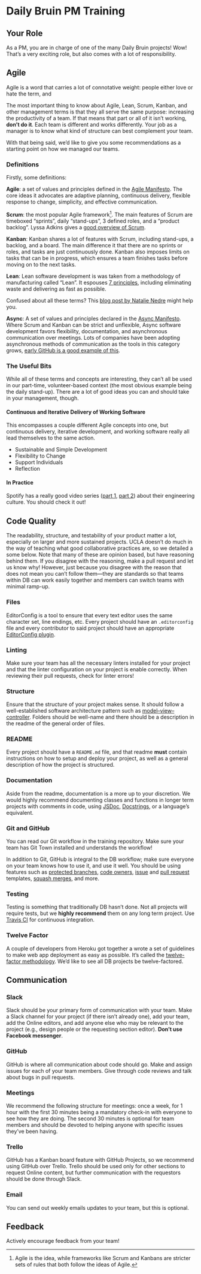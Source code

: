 # Daily Bruin PM Training

## Your Role
As a PM, you are in charge of one of the many Daily Bruin projects! Wow! That’s a very exciting role, but also comes with a lot of responsibility.

## Agile
Agile is a word that carries a lot of connotative weight: people either love or hate the term, and 

The most important thing to know about Agile, Lean, Scrum, Kanban, and other management terms is that they all serve the same purpose: increasing the productivity of a team. If that means that part or all of it isn’t working, __don’t do it__. Each team is different and works differently. Your job as a manager is to know what kind of structure can best complement your team.

With that being said, we’d like to give you some recommendations as a starting point on how we managed our teams.

### Definitions
Firstly, some definitions:

__Agile__: a set of values and principles defined in the [Agile Manifesto](http://agilemanifesto.org). The core ideas it advocates are adaptive planning, continuous delivery, flexible response to change, simplicity, and effective communication.

__Scrum__: the most popular Agile framework[^1]. The main features of Scrum are timeboxed “sprints”, daily “stand-ups”, 3 defined roles, and a “product backlog”. Lyssa Adkins gives a [good overview of Scrum](https://www.youtube.com/watch?v=_BWbaZs1M_8).

__Kanban__: Kanban shares a lot of features with Scrum, including stand-ups, a backlog, and a board. The main difference it that there are no sprints or roles, and tasks are just continuously done. Kanban also imposes limits on tasks that can be in progress, which ensures a team finishes tasks before moving on to the next tasks.

__Lean__: Lean software development is was taken from a methodology of manufacturing called “Lean”. It espouses [7 principles](https://en.wikipedia.org/wiki/Lean_software_development), including eliminating waste and delivering as fast as possible.

Confused about all these terms? This [blog post by Natalie Nedre](https://realtimeboard.com/blog/choose-between-agile-lean-scrum-kanban/) might help you.

__Async__: A set of values and principles declared in the [Async Manifesto](http://asyncmanifesto.org). Where Scrum and Kanban can be strict and unflexible, Async software development favors flexibility, documentation, and asynchronous communication over meetings. Lots of companies have been adopting asynchronous methods of communication as the tools in this category grows, [early GitHub is a good example of this](https://zachholman.com/posts/how-github-works/).

### The Useful Bits
While all of these terms and concepts are interesting, they can’t all be used in our part-time, volunteer-based context (the most obvious example being the daily stand-up).  There are a lot of good ideas you can and should take in your management, though.

#### Continuous and Iterative Delivery of Working Software
This encompasses a couple different Agile concepts into one, but continuous delivery, iterative development, and working software really all lead themselves to the same action.
- Sustainable and Simple Development
- Flexibility to Change
- Support Individuals
- Reflection

#### In Practice
Spotify has a really good video series ([part 1](https://labs.spotify.com/2014/03/27/spotify-engineering-culture-part-1/), [part 2](https://labs.spotify.com/2014/09/20/spotify-engineering-culture-part-2/)) about their engineering culture. You should check it out!

## Code Quality
The readability, structure, and testability of your product matter a lot, especially on larger and more sustained projects. UCLA doesn’t do much in the way of teaching what good collaborative practices are, so we detailed a some below. Note that many of these are opinion based, but have reasoning behind them. If you disagree with the reasoning, make a pull request and let us know why! However, just because you disagree with the reason that does not mean you can’t follow them—they are standards so that teams within DB can work easily together and members can switch teams with minimal ramp-up. 

### Files
EditorConfig is a tool to ensure that every text editor uses the same character set, line endings, etc. Every project should have an `.editorconfig` file and every contributor to said project should have an appropriate [EditorConfig plugin](http://editorconfig.org/#download).

### Linting
Make sure your team has all the necessary linters installed for your project and that the linter configuration on your project is enable correctly. When reviewing their pull requests, check for linter errors!

### Structure
Ensure that the structure of your project makes sense. It should follow a well-established software architecture pattern such as [model–view–controller](https://en.wikipedia.org/wiki/Model%E2%80%93view%E2%80%93controller). Folders should be well-name and there should be a description in the readme of the general order of files.

### README
Every project should have a `README.md` file, and  that readme __must__ contain instructions on how to setup and deploy your project, as well as a general description of how the project is structured.

### Documentation
Aside from the readme, documentation is a more up to your discretion. We would highly recommend documenting classes and functions in longer term projects with comments in code, using [JSDoc](https://duckduckgo.com/?q=jsdoc&t=osx&ia=software "jsdoc"), [Docstrings](https://www.python.org/dev/peps/pep-0257/), or a language’s equivalent.

### Git and GitHub
You can read our Git workflow in the training repository. Make sure your team has Git Town installed and understands the workflow!

In addition to Git, GitHub is integral to the DB workflow; make sure everyone on your team knows how to use it, and use it well. You should be using features such as [protected branches](https://help.github.com/articles/working-with-protected-branches/), [code owners](https://help.github.com/articles/about-codeowners/), [issue](https://help.github.com/articles/creating-an-issue-template-for-your-repository/) and [pull request](https://help.github.com/articles/creating-a-pull-request-template-for-your-repository/) templates, [squash merges](https://help.github.com/articles/configuring-commit-squashing-for-pull-requests/), and more.

### Testing
Testing is something that traditionally DB hasn’t done. Not all projects will require tests, but we __highly recommend__ them on any long term project. Use [Travis CI](https://travis-ci.org) for continuous integration.

### Twelve Factor
A couple of developers from Heroku got together a wrote a set of guidelines to make web app deployment as easy as possible. It’s called the [twelve-factor methodology](https://12factor.net). We’d like to see all DB projects be twelve-factored.

## Communication
### Slack
Slack should be your primary form of communication with your team. Make a Slack channel for your project (if there isn’t already one), add your team, add the Online editors, and add anyone else who may be relevant to the project (e.g., design people or the requesting section editor). __Don’t use Facebook messenger__.

### GitHub
GitHub is where all communication about code should go. Make and assign issues for each of your team members. Give through code reviews and talk about bugs in pull requests.

### Meetings
We recommend the following structure for meetings: once a week, for 1 hour with the first 30 minutes being a mandatory check-in with everyone to see how they are doing. The second 30 minutes is optional for team members and should be devoted to helping anyone with specific issues they’ve been having.

### Trello
GitHub has a Kanban board feature with GitHub Projects, so we recommend using GitHub over Trello. Trello should be used only for other sections to request Online content, but further communication with the requestors should be done through Slack. 

### Email
You can send out weekly emails updates to your team, but this is optional.

## Feedback
Actively encourage feedback from your team!

[^1]:	Agile is the idea, while frameworks like Scrum and Kanbans are stricter sets of rules that both follow the ideas of Agile.
